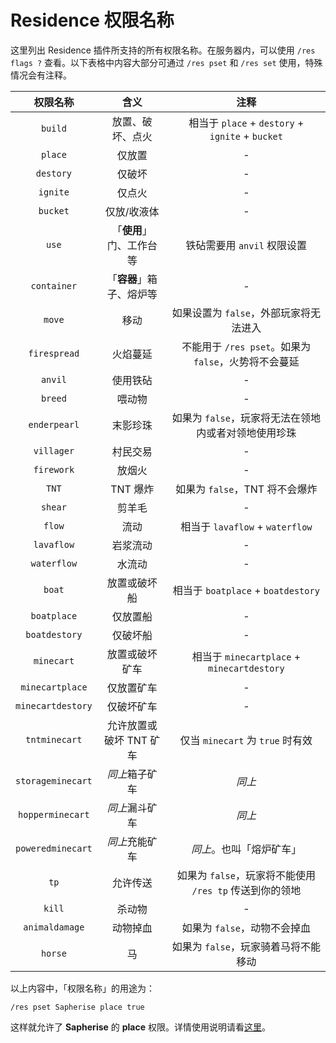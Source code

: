 # Residence 权限名称

这里列出 Residence 插件所支持的所有权限名称。在服务器内，可以使用 `/res flags ?` 查看。以下表格中内容大部分可通过 `/res pset` 和 `/res set` 使用，特殊情况会有注释。

|权限名称|含义|注释|
|:-:|:-:|:-:|
|`build`|放置、破坏、点火|相当于 `place` + `destory` + `ignite` + `bucket`|
|`place`|仅放置|-|
|`destory`|仅破坏|-|
|`ignite`|仅点火|-|
|`bucket`|仅放/收液体|-|
|`use`|「**使用**」门、工作台等|铁砧需要用 `anvil` 权限设置|
|`container`|「**容器**」箱子、熔炉等|-|
|`move`|移动|如果设置为 `false`，外部玩家将无法进入|
|`firespread`|火焰蔓延|不能用于 `/res pset`。如果为 `false`，火势将不会蔓延|
|`anvil`|使用铁砧|-|
|`breed`|喂动物|-|
|`enderpearl`|末影珍珠|如果为 `false`，玩家将无法在领地内或者对领地使用珍珠|
|`villager`|村民交易|-|
|`firework`|放烟火|-|
|`TNT`|TNT 爆炸|如果为 `false`，TNT 将不会爆炸|
|`shear`|剪羊毛|-|
|`flow`|流动|相当于 `lavaflow` + `waterflow`|
|`lavaflow`|岩浆流动|-|
|`waterflow`|水流动|-|
|`boat`|放置或破坏船|相当于 `boatplace` + `boatdestory`|
|`boatplace`|仅放置船|-|
|`boatdestory`|仅破坏船|-|
|`minecart`|放置或破坏矿车|相当于 `minecartplace` + `minecartdestory`|
|`minecartplace`|仅放置矿车|-|
|`minecartdestory`|仅破坏矿车|-|
|`tntminecart`|允许放置或破坏 TNT 矿车|仅当 `minecart` 为 `true` 时有效|
|`storageminecart`|*同上*箱子矿车|*同上*|
|`hopperminecart`|*同上*漏斗矿车|*同上*|
|`poweredminecart`|*同上*充能矿车|*同上*。也叫「熔炉矿车」|
|`tp`|允许传送|如果为 `false`，玩家将不能使用 `/res tp` 传送到你的领地|
|`kill`|杀动物|-|
|`animaldamage`|动物掉血|如果为 `false`，动物不会掉血|
|`horse`|马|如果为 `false`，玩家骑着马将不能移动|

以上内容中，「权限名称」的用途为：

```minecraft
/res pset Sapherise place true
```

这样就允许了 **Sapherise** 的 **place** 权限。详情使用说明请看[这里](/others/commands-for-players.md?id=res-pset)。